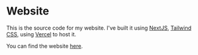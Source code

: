 # Website

This is the source code for my website. I've built it using [NextJS](https://nextjs.org), [Tailwind CSS](https://tailwindcss.com), using [Vercel](https://vercel.com) to host it.

You can find the website [here](https://links.tigertaylor.xyz).

